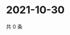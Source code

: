 # 2021-10-30

共 0 条

<!-- BEGIN WEIBO -->
<!-- 最后更新时间 Sat Oct 30 2021 06:08:16 GMT+0800 (China Standard Time) -->

<!-- END WEIBO -->
